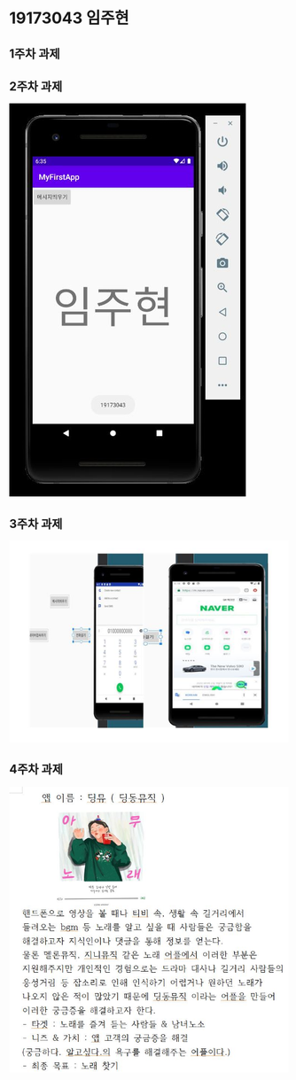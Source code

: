 # 19173043 임주현

## 1주차 과제

## 2주차 과제
 <img width="" height="" src="./png/캡스톤 2주차.png"></img>

## 3주차 과제
<img width="" height="" src="./png/캡스톤 3주차.png"></img>

## 4주차 과제
<img width="" height="" src="./png/캡스톤 4주차.JPG"></img>
